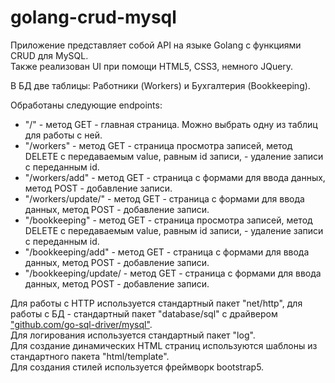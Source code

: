 # golang-crud-mysql

Приложение представляет собой API на языке Golang с функциями CRUD для MySQL. <br>
Также реализован UI при помощи HTML5, CSS3, немного JQuery.

В БД две таблицы: Работники (Workers) и Бухгалтерия (Bookkeeping).

Обработаны следующие endpoints:
* "/" - метод GET - главная страница. Можно выбрать одну из таблиц для работы с ней.
* "/workers" - метод GET - страница просмотра записей, метод DELETE с передаваемым value, равным id записи, - удаление записи с переданным id.
* "/workers/add" - метод GET - страница с формами для ввода данных, метод POST - добавление записи.
* "/workers/update/" - метод GET - страница с формами для ввода данных, метод POST - добавление записи.
* "/bookkeeping" -  метод GET - страница просмотра записей, метод DELETE с передаваемым value, равным id записи, - удаление записи с переданным id.
* "/bookkeeping/add" - метод GET - страница с формами для ввода данных, метод POST - добавление записи.
* "/bookkeeping/update/ -  метод GET - страница с формами для ввода данных, метод POST - добавление записи.

Для работы с HTTP используется стандартный пакет "net/http", для работы с БД - стандартный пакет "database/sql" с драйвером ["github.com/go-sql-driver/mysql"](https://github.com/go-sql-driver/mysql). <br>
Для логирования используется стандартный пакет "log". <br>
Для создание динамических HTML страниц используются шаблоны из стандартного пакета "html/template". <br>
Для создания стилей используется фреймворк bootstrap5. <br>
